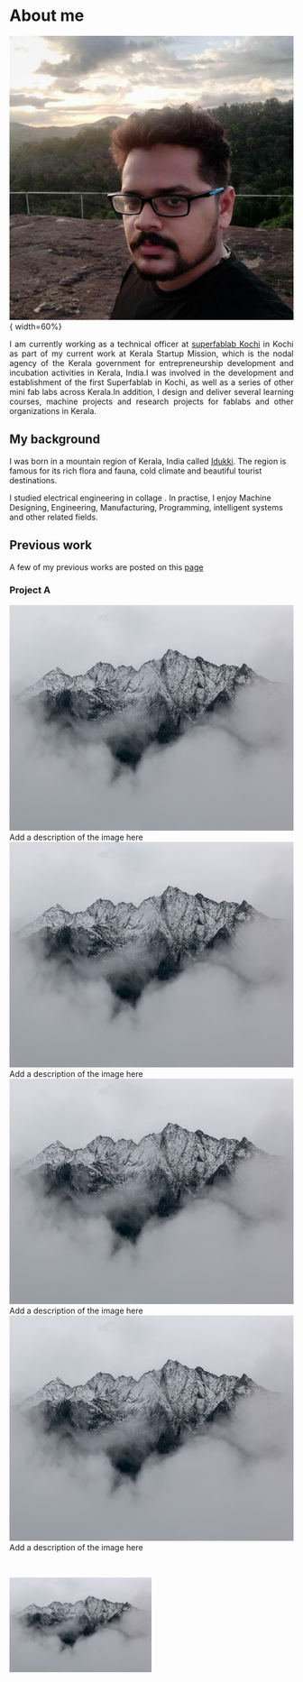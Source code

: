 # About me

![](../images/favicon.jpeg){ width=60%}

<div style="text-align: justify"> I am currently working as a technical officer at <a href="https://fablabkerala.in/">superfablab Kochi</a> in Kochi as part of my current work at Kerala Startup Mission, which is the nodal agency of the Kerala government for entrepreneurship development and incubation activities in Kerala, India.I was involved in the development and establishment of the first Superfablab in Kochi, as well as a series of other mini fab labs across Kerala.In addition, I design and deliver several learning courses, machine projects and research projects for fablabs and other organizations in Kerala.</div>


## My background

I was born in a mountain region of  Kerala, India called [Idukki](https://en.wikipedia.org/wiki/Idukki_district). The region is famous for its rich flora and fauna, cold climate and beautiful tourist destinations.


I studied electrical engineering in collage . In practise, I enjoy Machine Designing, Engineering, Manufacturing, 
Programming, intelligent systems and other related fields.

## Previous work

A few of my previous works are posted on this [page](https://joginfrancis.me/Projects-fafd9bf78a9e46e59a1136678a721312)
### Project A

<div class="responsive">
  <div class="gallery">
    <a target="_blank" href="../images/sample-photo.jpg">
      <img src="../images/sample-photo.jpg" alt="Forest" width="600" height="400">
    </a>
    <div class="desc">Add a description of the image here</div>
  </div>
</div>

<div class="responsive">
  <div class="gallery">
    <a target="_blank" href="../images/sample-photo.jpg">
      <img src="../images/sample-photo.jpg" alt="Forest" width="600" height="400">
    </a>
    <div class="desc">Add a description of the image here</div>
  </div>
</div>
<div class="responsive">
  <div class="gallery">
    <a target="_blank" href="../images/sample-photo.jpg">
      <img src="../images/sample-photo.jpg" alt="Forest" width="600" height="400">
    </a>
    <div class="desc">Add a description of the image here</div>
  </div>
</div>
<div class="responsive">
  <div class="gallery">
    <a target="_blank" href="../images/sample-photo.jpg">
      <img src="../images/sample-photo.jpg" alt="Forest" width="600" height="400">
    </a>
    <div class="desc">Add a description of the image here</div>
  </div>
</div>

&ensp;

<img class="zoomD" src="../images/sample-photo.jpg" alt="groupmillig.jpg" style="width:50%;">

